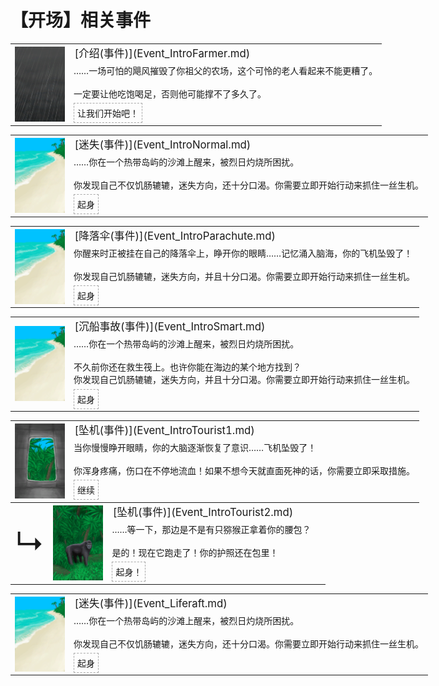 # 【开场】相关事件  
<div class="" style="width:800px;margin-bottom:-15px;"><table><tr style="height:10px"><td rowspan=3 style="width:80px"><div class="gamecard" style="width:80px; height:120px;"><a href="Event_IntroFarmer.md" style="color:black"><img decoding="async" src="../wiki/Sprite/WeatherStorm_Full.png" class="cardimage" style="max-width:80px;max-height:120px;"></a></div></td><td style="font-size: 1.2em">[介绍(事件)](Event_IntroFarmer.md)</td></tr><tr><td>……一场可怕的飓风摧毁了你祖父的农场，这个可怜的老人看起来不能更糟了。<br><br>一定要让他吃饱喝足，否则他可能撑不了多久了。</td></tr><tr><td><div style="display:inline-block"><div style="margin-right:5px;padding:5px;border:1px dashed darkgray;display: inline-block">让我们开始吧！</div></div></td></tr></table></div><hr>  
<div class="" style="width:800px;margin-bottom:-15px;"><table><tr style="height:10px"><td rowspan=3 style="width:80px"><div class="gamecard" style="width:80px; height:120px;"><a href="Event_IntroNormal.md" style="color:black"><img decoding="async" src="../wiki/Sprite/Beach.png" class="cardimage" style="max-width:80px;max-height:120px;"></a></div></td><td style="font-size: 1.2em">[迷失(事件)](Event_IntroNormal.md)</td></tr><tr><td>……你在一个热带岛屿的沙滩上醒来，被烈日灼烧所困扰。<br><br>你发现自己不仅饥肠辘辘，迷失方向，还十分口渴。你需要立即开始行动来抓住一丝生机。</td></tr><tr><td><div style="display:inline-block"><div style="margin-right:5px;padding:5px;border:1px dashed darkgray;display: inline-block">起身</div></div></td></tr></table></div><hr>  
<div class="" style="width:800px;margin-bottom:-15px;"><table><tr style="height:10px"><td rowspan=3 style="width:80px"><div class="gamecard" style="width:80px; height:120px;"><a href="Event_IntroParachute.md" style="color:black"><img decoding="async" src="../wiki/Sprite/Beach.png" class="cardimage" style="max-width:80px;max-height:120px;"></a></div></td><td style="font-size: 1.2em">[降落伞(事件)](Event_IntroParachute.md)</td></tr><tr><td>你醒来时正被挂在自己的降落伞上，睁开你的眼睛……记忆涌入脑海，你的飞机坠毁了！<br><br>你发现自己饥肠辘辘，迷失方向，并且十分口渴。你需要立即开始行动来抓住一丝生机。</td></tr><tr><td><div style="display:inline-block"><div style="margin-right:5px;padding:5px;border:1px dashed darkgray;display: inline-block">起身</div></div></td></tr></table></div><hr>  
<div class="" style="width:800px;margin-bottom:-15px;"><table><tr style="height:10px"><td rowspan=3 style="width:80px"><div class="gamecard" style="width:80px; height:120px;"><a href="Event_IntroSmart.md" style="color:black"><img decoding="async" src="../wiki/Sprite/Beach.png" class="cardimage" style="max-width:80px;max-height:120px;"></a></div></td><td style="font-size: 1.2em">[沉船事故(事件)](Event_IntroSmart.md)</td></tr><tr><td>……你在一个热带岛屿的沙滩上醒来，被烈日灼烧所困扰。<br><br>不久前你还在救生筏上。也许你能在海边的某个地方找到？<br>你发现自己饥肠辘辘，迷失方向，并且十分口渴。你需要立即开始行动来抓住一丝生机。</td></tr><tr><td><div style="display:inline-block"><div style="margin-right:5px;padding:5px;border:1px dashed darkgray;display: inline-block">起身</div></div></td></tr></table></div><hr>  
<div class="" style="width:800px;margin-bottom:-15px;"><table><tr style="height:10px"><td rowspan=3 style="width:80px"><div class="gamecard" style="width:80px; height:120px;"><a href="Event_IntroTourist1.md" style="color:black"><img decoding="async" src="../wiki/Sprite/PlaneExit.png" class="cardimage" style="max-width:80px;max-height:120px;"></a></div></td><td style="font-size: 1.2em">[坠机(事件)](Event_IntroTourist1.md)</td></tr><tr><td>当你慢慢睁开眼睛，你的大脑逐渐恢复了意识……飞机坠毁了！<br><br>你浑身疼痛，伤口在不停地流血！如果不想今天就直面死神的话，你需要立即采取措施。</td></tr><tr><td><div style="display:inline-block"><div style="margin-right:5px;padding:5px;border:1px dashed darkgray;display: inline-block">继续</div></div></td></tr></table></div><div class="" style="width:800px;margin-bottom:-15px;"><table><tr style="height:10px"><td rowspan=3 style="width:45px"><font size=50>↳</font></td><td rowspan=3 style="width:80px"><div class="gamecard" style="width:80px; height:120px;"><a href="Event_IntroTourist2.md" style="color:black"><img decoding="async" src="../wiki/Sprite/MacaqueEvent.png" class="cardimage" style="max-width:80px;max-height:120px;"></a></div></td><td style="font-size: 1.2em">[坠机(事件)](Event_IntroTourist2.md)</td></tr><tr><td>……等一下，那边是不是有只猕猴正拿着你的腰包？<br><br>是的！现在它跑走了！你的护照还在包里！</td></tr><tr><td><div style="display:inline-block"><div style="margin-right:5px;padding:5px;border:1px dashed darkgray;display: inline-block">起身！</div></div></td></tr></table></div><hr>  
<div class="" style="width:800px;margin-bottom:-15px;"><table><tr style="height:10px"><td rowspan=3 style="width:80px"><div class="gamecard" style="width:80px; height:120px;"><a href="Event_Liferaft.md" style="color:black"><img decoding="async" src="../wiki/Sprite/Beach.png" class="cardimage" style="max-width:80px;max-height:120px;"></a></div></td><td style="font-size: 1.2em">[迷失(事件)](Event_Liferaft.md)</td></tr><tr><td>……你在一个热带岛屿的沙滩上醒来，被烈日灼烧所困扰。<br><br>你发现自己不仅饥肠辘辘，迷失方向，还十分口渴。你需要立即开始行动来抓住一丝生机。</td></tr><tr><td><div style="display:inline-block"><div style="margin-right:5px;padding:5px;border:1px dashed darkgray;display: inline-block">起身</div></div></td></tr></table></div><hr>  


<script>document.title="开场 - 卡牌生存百科 Card Survival Wiki";</script>